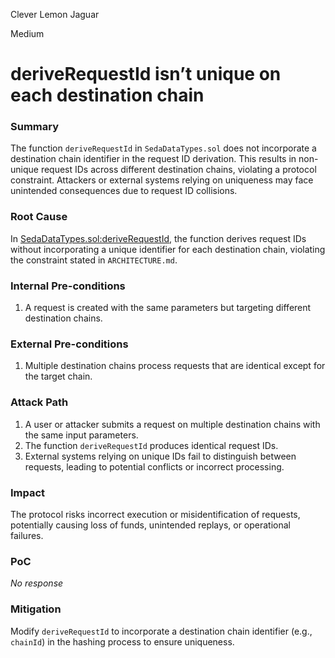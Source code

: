 Clever Lemon Jaguar

Medium

# deriveRequestId isn’t unique on each destination chain

### Summary

The function `deriveRequestId` in `SedaDataTypes.sol` does not incorporate a destination chain identifier in the request ID derivation. This results in non-unique request IDs across different destination chains, violating a protocol constraint. Attackers or external systems relying on uniqueness may face unintended consequences due to request ID collisions.

### Root Cause

In [SedaDataTypes.sol:deriveRequestId](https://github.com/sherlock-audit/2024-12-seda-protocol/blob/main/seda-evm-contracts/contracts/libraries/SedaDataTypes.sol#L144-L160), the function derives request IDs without incorporating a unique identifier for each destination chain, violating the constraint stated in `ARCHITECTURE.md`.  

### Internal Pre-conditions

1. A request is created with the same parameters but targeting different destination chains.

### External Pre-conditions

1. Multiple destination chains process requests that are identical except for the target chain.

### Attack Path

1. A user or attacker submits a request on multiple destination chains with the same input parameters.  
2. The function `deriveRequestId` produces identical request IDs.  
3. External systems relying on unique IDs fail to distinguish between requests, leading to potential conflicts or incorrect processing.  

### Impact

The protocol risks incorrect execution or misidentification of requests, potentially causing loss of funds, unintended replays, or operational failures.  

### PoC

_No response_

### Mitigation

Modify `deriveRequestId` to incorporate a destination chain identifier (e.g., `chainId`) in the hashing process to ensure uniqueness. 